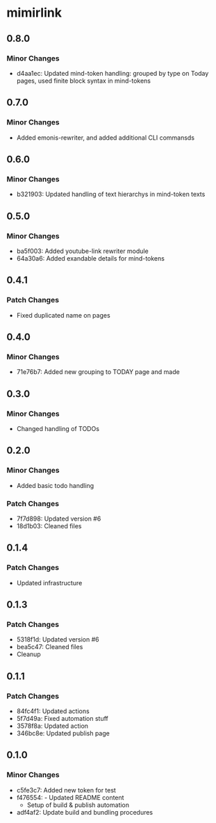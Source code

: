 # mimirlink

## 0.8.0

### Minor Changes

- d4aa1ec: Updated mind-token handling: grouped by type on Today pages, used finite block syntax in mind-tokens

## 0.7.0

### Minor Changes

- Added emonis-rewriter, and added additional CLI commansds

## 0.6.0

### Minor Changes

- b321903: Updated handling of text hierarchys in mind-token texts

## 0.5.0

### Minor Changes

- ba5f003: Added youtube-link rewriter module
- 64a30a6: Added exandable details for mind-tokens

## 0.4.1

### Patch Changes

- Fixed duplicated name on pages

## 0.4.0

### Minor Changes

- 71e76b7: Added new grouping to TODAY page and made

## 0.3.0

### Minor Changes

- Changed handling of TODOs

## 0.2.0

### Minor Changes

- Added basic todo handling

### Patch Changes

- 7f7d898: Updated version #6
- 18d1b03: Cleaned files

## 0.1.4

### Patch Changes

- Updated infrastructure

## 0.1.3

### Patch Changes

- 5318f1d: Updated version #6
- bea5c47: Cleaned files
- Cleanup

## 0.1.1

### Patch Changes

- 84fc4f1: Updated actions
- 5f7d49a: Fixed automation stuff
- 3578f8a: Updated action
- 346bc8e: Updated publish page

## 0.1.0

### Minor Changes

- c5fe3c7: Added new token for test
- f476554: - Updated README content
  - Setup of build & publish automation
- adf4af2: Update build and bundling procedures
